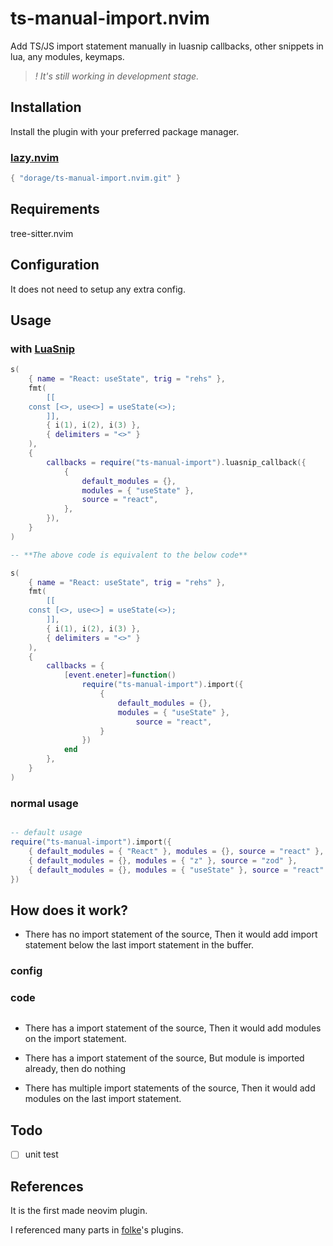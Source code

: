 # ts-manual-import.nvim

Add TS/JS import statement manually in luasnip callbacks, other snippets in lua, any modules, keymaps.

> *! It's still working in development stage.*
<!-- TODO: import video -->

## Installation

Install the plugin with your preferred package manager.

### [lazy.nvim](https://github.com/folke/lazy.nvim)

```lua
{ "dorage/ts-manual-import.nvim.git" }
```

## Requirements

tree-sitter.nvim

## Configuration

It does not need to setup any extra config.

## Usage

### with [LuaSnip](https://github.com/L3MON4D3/LuaSnip)

``` lua
s(
	{ name = "React: useState", trig = "rehs" },
	fmt(
		[[
	const [<>, use<>] = useState(<>);
		]],
		{ i(1), i(2), i(3) },
		{ delimiters = "<>" }
	),
	{
		callbacks = require("ts-manual-import").luasnip_callback({
			{
				default_modules = {},
				modules = { "useState" },
				source = "react",
			},
		}),
	}
)

-- **The above code is equivalent to the below code**

s(
	{ name = "React: useState", trig = "rehs" },
	fmt(
		[[
	const [<>, use<>] = useState(<>);
		]],
		{ i(1), i(2), i(3) },
		{ delimiters = "<>" }
	),
	{
		callbacks = {
            [event.eneter]=function()
                require("ts-manual-import").import({
                    {
                        default_modules = {},
                        modules = { "useState" },
                            source = "react",
                    }
                })
            end
        },
	}
)
```

### normal usage

``` lua

-- default usage
require("ts-manual-import").import({
	{ default_modules = { "React" }, modules = {}, source = "react" },
	{ default_modules = {}, modules = { "z" }, source = "zod" },
	{ default_modules = {}, modules = { "useState" }, source = "react" },
})

```

## How does it work?

- There has no import statement of the source, Then it would add import statement below the last import statement in the buffer.

### config



### code

``` typescript

```

- There has a import statement of the source, Then it would add modules on the import statement.

- There has a import statement of the source, But module is imported already, then do nothing

- There has multiple import statements of the source, Then it would add modules on the last import statement.

## Todo

- [ ] unit test

## References

It is the first made neovim plugin.

I referenced many parts in [folke](https://github.com/folke)'s plugins.

